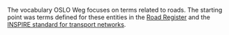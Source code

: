 The vocabulary OSLO Weg focuses on terms related to roads. 
The starting point was terms defined for these entities in the [Road Register](https://overheid.vlaanderen.be/producten-diensten/wegenregister) 
and the [INSPIRE standard for transport networks](https://inspire.ec.europa.eu/Themes/115/2892).